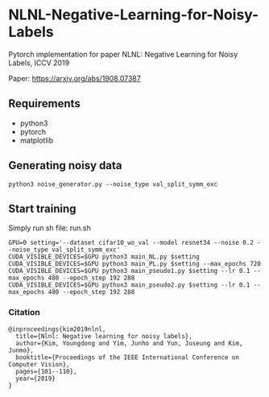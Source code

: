 # NLNL-Negative-Learning-for-Noisy-Labels

Pytorch implementation for paper NLNL: Negative Learning for Noisy Labels, ICCV 2019

Paper: https://arxiv.org/abs/1908.07387

## Requirements
- python3
- pytorch
- matplotlib

## Generating noisy data
```
python3 noise_generator.py --noise_type val_split_symm_exc
```

## Start training
Simply run sh file: run.sh
```
GPU=0 setting='--dataset cifar10_wo_val --model resnet34 --noise 0.2 --noise_type val_split_symm_exc'
CUDA_VISIBLE_DEVICES=$GPU python3 main_NL.py $setting
CUDA_VISIBLE_DEVICES=$GPU python3 main_PL.py $setting --max_epochs 720
CUDA_VISIBLE_DEVICES=$GPU python3 main_pseudo1.py $setting --lr 0.1 --max_epochs 480 --epoch_step 192 288
CUDA_VISIBLE_DEVICES=$GPU python3 main_pseudo2.py $setting --lr 0.1 --max_epochs 480 --epoch_step 192 288
```
### Citation
```
@inproceedings{kim2019nlnl,
  title={Nlnl: Negative learning for noisy labels},
  author={Kim, Youngdong and Yim, Junho and Yun, Juseung and Kim, Junmo},
  booktitle={Proceedings of the IEEE International Conference on Computer Vision},
  pages={101--110},
  year={2019}
}
```
